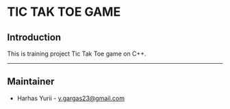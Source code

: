 # TIC TAK TOE GAME

## Introduction

This is training project Tic Tak Toe game on C++.

----

## Maintainer

- Harhas Yurii - y.gargas23@gmail.com
